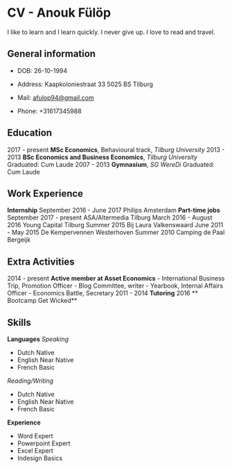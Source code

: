 # CV - Anouk Fülöp

I like to learn and I learn quickly. I never give up. I love to read and travel.

## General information
- DOB: 26-10-1994
- Address:  Kaapkoloniestraat 33
            5025 BS Tilburg
- Mail:     afulop94@gmail.com

- Phone:    +31617345988

## Education
2017 - present  **MSc Economics**, Behavioural track, *Tilburg University*
2013 - 2013     **BSc Economics and Business Economics**, *Tilburg University*
                Graduated: Cum Laude
2007 - 2013     **Gymnasium**, *SG WereDi*
                Graduated: Cum Laude

## Work Experience
**Internship**
September 2016 - June 2017    Philips           Amsterdam
**Part-time jobs**
September 2017 - present      ASA/Altermedia    Tilburg
March 2016 - August 2016      Young Capital     Tilburg
Summer 2015                   Bij Laura         Valkenswaard
June 2011 - May 2015          De Kempervennen   Westerhoven
Summer 2010                   Camping de Paal   Bergeijk

## Extra Activities
2014 - present   **Active member at Asset Economics**
                  - International Business Trip, Promotion Officer
                  - Blog Committee, writer
                  - Yearbook, Internal Affairs Officer
                  - Economics Battle, Secretary
2011 - 2014       **Tutoring**
2016              ** Bootcamp Get Wicked**

## Skills
**Languages**
*Speaking*
- Dutch       Native
- English     Near Native
- French      Basic

*Reading/Writing*
- Dutch       Native
- English     Near Native
- French      Basic

**Experience**
- Word        Expert
- Powerpoint  Expert
- Excel       Expert
- Indesign    Basics
